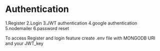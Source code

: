 # Authentication 
1.Register
2.Login
3.JWT authentication
4.google authentication
5.nodemailer
6.password reset


To access Register and login feature create .env file with MONGODB URI and your JWT_key
